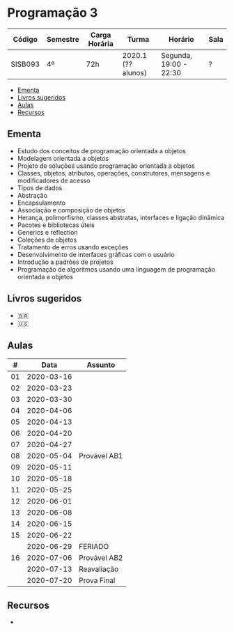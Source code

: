 # Programação 3

| Código  | Semestre | Carga Horária | Turma              | Horário                | Sala |
| ------- | -------- | ------------- | ------------------ | ---------------------- | ---- |
| SISB093 | 4º       | 72h           | 2020.1 (?? alunos) | Segunda, 19:00 - 22:30 | ?    |

- [Ementa](#ementa)
- [Livros sugeridos](#livros-sugeridos)
- [Aulas](#aulas)
- [Recursos](#recursos)

## Ementa

- Estudo dos conceitos de programação orientada a objetos
- Modelagem orientada a objetos
- Projeto de soluções usando programação orientada a objetos
- Classes, objetos, atributos, operações, construtores, mensagens e modificadores de acesso
- Tipos de dados
- Abstração
- Encapsulamento
- Associação e composição de objetos
- Herança, polimorfismo, classes abstratas, interfaces e ligação dinâmica
- Pacotes e bibliotecas úteis
- Generics e reflection
- Coleções de objetos
- Tratamento de erros usando exceções
- Desenvolvimento de interfaces gráficas com o usuário
- Introdução a padrões de projetos
- Programação de algoritmos usando uma linguagem de programação orientada a objetos

## Livros sugeridos

- :brazil:
- :us:

## Aulas

| #   | Data       | Assunto      |
| --- | ---------- | ------------ |
| 01  | 2020-03-16 |              |
| 02  | 2020-03-23 |              |
| 03  | 2020-03-30 |              |
| 04  | 2020-04-06 |              |
| 05  | 2020-04-13 |              |
| 06  | 2020-04-20 |              |
| 07  | 2020-04-27 |              |
| 08  | 2020-05-04 | Provável AB1 |
| 09  | 2020-05-11 |              |
| 10  | 2020-05-18 |              |
| 11  | 2020-05-25 |              |
| 12  | 2020-06-01 |              |
| 13  | 2020-06-08 |              |
| 14  | 2020-06-15 |              |
| 15  | 2020-06-22 |              |
|     | 2020-06-29 | FERIADO      |
| 16  | 2020-07-06 | Provável AB2 |
|     | 2020-07-13 | Reavaliação  |
|     | 2020-07-20 | Prova Final  |

## Recursos

-

